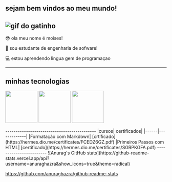 ## sejam bem vindos ao meu mundo!
 
 ![gif do gatinho](https://i.gifer.com/origin/d6/d66620ccdb4aee4182879a2c07d393ef_w200.gif)
---------------------------------------------
 😳 ola meu nome é moises!

 💬 sou estudante de engenharia de sofware!

 💻 estou aprendendo lingua gem de programaçao

-------------------------------------------

## minhas tecnologias
<p align="center>

<img src="https://cdn.jsdelivr.net/gh/devicons/devicon@latest/icons/html5/html5-original.svg" width="100px">
<img src="https://cdn.jsdelivr.net/gh/devicons/devicon@latest/icons/css3/css3-original-wordmark.svg" width="100px">
<img src="https://cdn.jsdelivr.net/gh/devicons/devicon@latest/icons/javascript/javascript-original.svg" width="100px">
<img src="https://cdn.jsdelivr.net/gh/devicons/devicon@latest/icons/java/java-original-wordmark.svg" width="100px">
</p>
--------------------------------------------
|cursos| certificados|
|------|-------------|
|Formatação com Markdown| [crtificado](https://hermes.dio.me/certificates/FCEDZ6GZ.pdf)
|Primeiros Passos com HTML| [certificado](https://hermes.dio.me/certificates/SGRPKGFA.pdf)
------------------------
![Anurag's GitHub stats](https://github-readme-stats.vercel.app/api?username=anuraghazra&show_icons=true&theme=radical)

https://github.com/anuraghazra/github-readme-stats